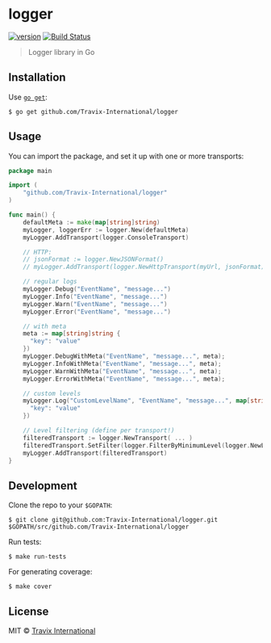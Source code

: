 # logger

[![version](https://img.shields.io/github/tag/Travix-International/logger.svg)](https://github.com/Travix-International/logger) [![Build Status](https://img.shields.io/travis/Travix-International/logger/master.svg)](http://travis-ci.org/Travix-International/logger)

> Logger library in Go

## Installation

Use [`go get`](https://golang.org/cmd/go/):

```
$ go get github.com/Travix-International/logger
```

## Usage

You can import the package, and set it up with one or more transports:

```go
package main

import (
    "github.com/Travix-International/logger"
)

func main() {
    defaultMeta := make(map[string]string)
    myLogger, loggerErr := logger.New(defaultMeta)
    myLogger.AddTransport(logger.ConsoleTransport)

    // HTTP:
    // jsonFormat := logger.NewJSONFormat()
    // myLogger.AddTransport(logger.NewHttpTransport(myUrl, jsonFormat))

    // regular logs
    myLogger.Debug("EventName", "message...")
    myLogger.Info("EventName", "message...")
    myLogger.Warn("EventName", "message...")
    myLogger.Error("EventName", "message...")

    // with meta
    meta := map[string]string {
      "key": "value"
    })
    myLogger.DebugWithMeta("EventName", "message...", meta);
    myLogger.InfoWithMeta("EventName", "message...", meta);
    myLogger.WarnWithMeta("EventName", "message...", meta);
    myLogger.ErrorWithMeta("EventName", "message...", meta);

    // custom levels
    myLogger.Log("CustomLevelName", "EventName", "message...", map[string]string {
      "key": "value"
    })

    // Level filtering (define per transport!)
    filteredTransport := logger.NewTransport( ... )
    filteredTransport.SetFilter(logger.FilterByMinimumLevel(logger.NewLevelFilter("Warning")))
    myLogger.AddTransport(filteredTransport)
}
```

## Development

Clone the repo to your `$GOPATH`:

```
$ git clone git@github.com:Travix-International/logger.git $GOPATH/src/github.com/Travix-International/logger
```

Run tests:

```
$ make run-tests
```

For generating coverage:

```
$ make cover
```

## License

MIT © [Travix International](https://travix.com)
